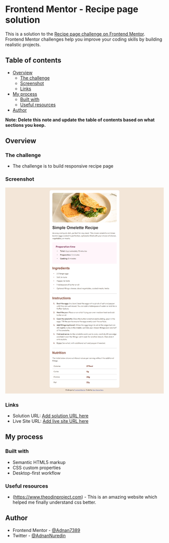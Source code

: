 # Frontend Mentor - Recipe page solution

This is a solution to the [Recipe page challenge on Frontend Mentor](https://www.frontendmentor.io/challenges/recipe-page-KiTsR8QQKm). Frontend Mentor challenges help you improve your coding skills by building realistic projects.

## Table of contents

- [Overview](#overview)
  - [The challenge](#the-challenge)
  - [Screenshot](#screenshot)
  - [Links](#links)
- [My process](#my-process)
  - [Built with](#built-with)
  - [Useful resources](#useful-resources)
- [Author](#author)

**Note: Delete this note and update the table of contents based on what sections you keep.**

## Overview

### The challenge

- The challenge is to build responsive recipe page

### Screenshot

![](/screenshot/Desktop-screenshot.png)

### Links

- Solution URL: [Add solution URL here](https://github.com/Adnan7389/Recipe-page)
- Live Site URL: [Add live site URL here](https://adnan7389.github.io/Recipe-page/)

## My process

### Built with

- Semantic HTML5 markup
- CSS custom properties
- Desktop-first workflow

### Useful resources

- (https://www.theodinproject.com) - This is an amazing website which helped me finally understand css better.

## Author

<!-- - Website - [Adnan N.](https://www.your-site.com) -->

- Frontend Mentor - [@Adnan7389](https://www.frontendmentor.io/profile/@Adnan7389)
- Twitter - [@AdnanNuredin](https://www.twitter.com/AdnanNuredin)
